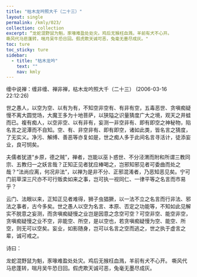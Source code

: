 ```yaml
---
title: "枯木龙吟照大千（二十三）"
layout: single
permalink: /kmly/023/
collection: collection
excerpt: “龙蛇混野鼠为魁，豕喙难盈处处灾。鸡后无猴枉血溅，羊前有犬不心开。
嘶风代马悲蓬转，喘月吴牛恐日回。假虎欺天诚可恶，兔毫无墨尽成灰。"
toc: ture
toc_sticky: ture
sidebar:
  - title: "枯木龙吟"
    text: ""
    nav: kmly
---
```


缠中说禅：缠非缠、禅非禅，枯木龙吟照大千（二十三） (2006-03-16 22:12:26) 

世之愚人，以空为空、以有为有，不知空非空有、有非有空，五毒恶世、贪嗔痴疑慢不离大圆觉场，大魔王多为十地菩萨，以狭隘之识量猜度广大之境，观天之井蛙而已。複有痴人，以空非空、以有非有，妄测一非空非有、即有即空之神秘物，陷名言之泥潭而不自知。空、有、非空非有、即有即空，诸如此类，皆名言之猜度，了无实义。净污、解缚、善恶等亦复如是，世之痴人多于此间名言寻活计，徒添妄业，良可悯矣。
 
夫儒者犹道“乡原，德之贼”，禅者，岂能以巫卜惑世、不分泾渭而附和所谓三教同宗、五教归一之妖言哉？正知正见者犹应棒喝之，岂邪知邪见者可委曲而处之哉？“法尚应离，何况非法”，以禅为是非不分、正邪混淆者，乃恶知恶见矣。宁可门前草深三尺亦不可行贩卖如来之事，岂可执一视同仁、一律平等之名言而市易乎？
 
云门、法眼以来，正知正见者难得，狮子虫猖獗，以一法不立之名言而行非法、邪法之事者，古今多矣。世之愚人以空为名言、本原、否定之功能等，不知如此见解实不脱意之妄测，而贪嗔痴疑慢之业岂是因意之念空可空？可空非空、能空非空，贪嗔痴疑慢之业不空，非能空、所空，是以空也，若贪嗔痴疑慢为空、能空、所空，则无可以空矣。妄业，如影随身，岂可以名言之空而逃之，世之执于虚言之辈，诚可戒之。
 
诗曰：
 
龙蛇混野鼠为魁，豕喙难盈处处灾。鸡后无猴枉血溅，羊前有犬不心开。
嘶风代马悲蓬转，喘月吴牛恐日回。假虎欺天诚可恶，兔毫无墨尽成灰。